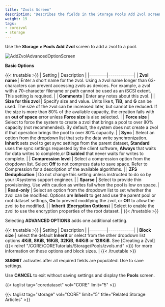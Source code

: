 ```yaml
---
title: "Zvols Screen"
description: "Describes the fields in the Storage Pools Add Zvol screen in TrueNAS CORE."
weight: 19
tags:
- corezvol
- storage
---
```


Use the **Storage > Pools Add Zvol** screen to add a zvol to a pool.

![AddZvolAdvancedOptionScreen](/images/CORE/Storage/AddZvolAdvancedOptionScreen.png "Add Zvol Advanced Options Screen")

**Basic Options**

{{< truetable >}}
| Setting | Description |
|---------|-------------|
| **Zvol name** | Enter a short name for the zvol. Using a zvol name longer than 63-characters can prevent accessing zvols as devices. For example, a zvol with a 70-character filename or path cannot be used as an iSCSI extent. This setting is required. |
| **Comments** | Enter any notes about this zvol. |
| **Size for this zvol** | Specify size and value. Units like **t**, **TiB**, and **G** can be used. The size of the zvol can be increased later, but cannot be reduced. If the size is more than 80% of the available capacity, the creation fails with an **out of space** error unless **Force size** is also selected. |
| **Force size** | Select to force the system to create a zvol that brings a pool to over 80% capacity (not recommended). By default, the system does not create a zvol if that operation brings the pool to over 80% capacity. |
| **Sync** | Select an option from the dropdown list that sets the data write synchronization. **Inherit** sets zvol to get sync settings from the parent dataset, **Standard** uses the sync settings requested by the client software, **Always** that waits for data writes to complete,or **Disabled** that never waits for writes to complete. |
| **Compression level** | Select a compression option from the dropdown list. Select **Off** to not compress data to save space. Refer to Compression for a description of the available algorithms. |
| **ZFS Deduplication** | Do not change this setting unless instructed to do so by your iXsystems support engineer. |
| **Sparse** | Select to provide thin provisioning. Use with caution as writes fail when the pool is low on space. |
| **Read-only** | Select an option from the dropdown list to set whether the zvol can be modified. Options are **Inherit** to get and use the parent pool or root dataset settings, **On** to prevent modifying the zvol, or **Off** to allow the zvol to be modified. |
| **Inherit** (**Encryption Options**) | Select to enable the zvol to use the encryption properties of the root dataset. |
{{< /truetable >}}

Selecting **ADVANCED OPTIONS** adds one additional setting.

{{< truetable >}}
| Setting | Description |
|---------|-------------|
| **Block size** | select the default **Inherit** or select from the other dropdown list options **4KiB**, **8KiB**, **16KiB**, **32KiB**, **64KiB** or **128KiB**. See [Creating a Zvol]({{< relref "/CORE/CORETutorials/Storage/Pools/zvols.md" >}}) for more information on these options and block sizes. |
{{< /truetable >}}

**SUBMIT** activates after all required fields are populated. Use to save settings.

Use **CANCEL** to exit without saving settings and display the **Pools** screen.

{{< taglist tag="coredataset" vol="CORE" limit="5" >}}

{{< taglist tag="storage" vol="CORE" limit="5" title="Related Storage Articles" >}}
